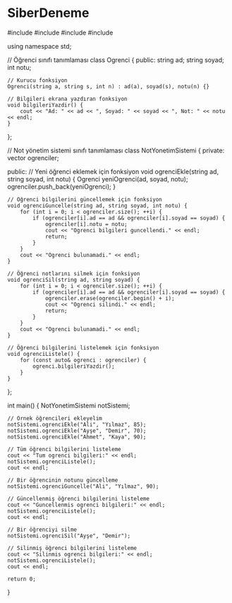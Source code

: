 # SiberDeneme

#include <iostream>
#include <vector>
#include <string>
#include <algorithm>

using namespace std;

// Öğrenci sınıfı tanımlaması
class Ogrenci {
public:
    string ad;
    string soyad;
    int notu;

    // Kurucu fonksiyon
    Ogrenci(string a, string s, int n) : ad(a), soyad(s), notu(n) {}

    // Bilgileri ekrana yazdıran fonksiyon
    void bilgileriYazdir() {
        cout << "Ad: " << ad << ", Soyad: " << soyad << ", Not: " << notu << endl;
    }
};

// Not yönetim sistemi sınıfı tanımlaması
class NotYonetimSistemi {
private:
    vector<Ogrenci> ogrenciler;

public:
    // Yeni öğrenci eklemek için fonksiyon
    void ogrenciEkle(string ad, string soyad, int notu) {
        Ogrenci yeniOgrenci(ad, soyad, notu);
        ogrenciler.push_back(yeniOgrenci);
    }

    // Öğrenci bilgilerini güncellemek için fonksiyon
    void ogrenciGuncelle(string ad, string soyad, int notu) {
        for (int i = 0; i < ogrenciler.size(); ++i) {
            if (ogrenciler[i].ad == ad && ogrenciler[i].soyad == soyad) {
                ogrenciler[i].notu = notu;
                cout << "Ogrenci bilgileri guncellendi." << endl;
                return;
            }
        }
        cout << "Ogrenci bulunamadi." << endl;
    }

    // Öğrenci notlarını silmek için fonksiyon
    void ogrenciSil(string ad, string soyad) {
        for (int i = 0; i < ogrenciler.size(); ++i) {
            if (ogrenciler[i].ad == ad && ogrenciler[i].soyad == soyad) {
                ogrenciler.erase(ogrenciler.begin() + i);
                cout << "Ogrenci silindi." << endl;
                return;
            }
        }
        cout << "Ogrenci bulunamadi." << endl;
    }

    // Öğrenci bilgilerini listelemek için fonksiyon
    void ogrenciListele() {
        for (const auto& ogrenci : ogrenciler) {
            ogrenci.bilgileriYazdir();
        }
    }
};

int main() {
    NotYonetimSistemi notSistemi;

    // Örnek öğrencileri ekleyelim
    notSistemi.ogrenciEkle("Ali", "Yılmaz", 85);
    notSistemi.ogrenciEkle("Ayşe", "Demir", 70);
    notSistemi.ogrenciEkle("Ahmet", "Kaya", 90);

    // Tüm öğrenci bilgilerini listeleme
    cout << "Tum ogrenci bilgileri:" << endl;
    notSistemi.ogrenciListele();
    cout << endl;

    // Bir öğrencinin notunu güncelleme
    notSistemi.ogrenciGuncelle("Ali", "Yılmaz", 90);

    // Güncellenmiş öğrenci bilgilerini listeleme
    cout << "Guncellenmis ogrenci bilgileri:" << endl;
    notSistemi.ogrenciListele();
    cout << endl;

    // Bir öğrenciyi silme
    notSistemi.ogrenciSil("Ayşe", "Demir");

    // Silinmiş öğrenci bilgilerini listeleme
    cout << "Silinmis ogrenci bilgileri:" << endl;
    notSistemi.ogrenciListele();
    cout << endl;

    return 0;
}
